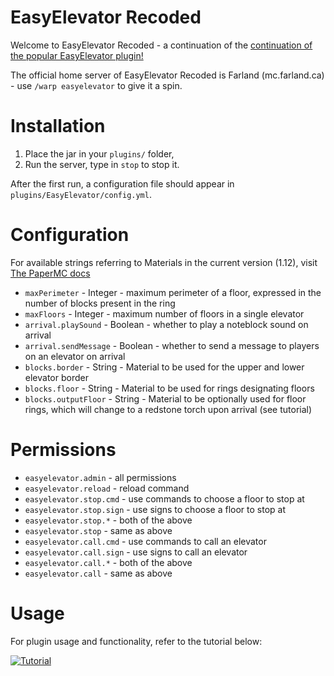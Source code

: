 # EasyElevator Recoded

Welcome to EasyElevator Recoded - a continuation of the [continuation of the popular EasyElevator plugin!](https://www.spigotmc.org/resources/easyelevator-1-11.40360/)

The official home server of EasyElevator Recoded is Farland (mc.farland.ca) - use `/warp easyelevator` to give it a spin.


# Installation

1. Place the jar in your `plugins/` folder,
2. Run the server, type in `stop` to stop it.

After the first run, a configuration file should appear in `plugins/EasyElevator/config.yml`.


# Configuration

For available strings referring to Materials in the current version (1.12), visit [The PaperMC docs](https://papermc.io/javadocs/paper/1.12/org/bukkit/Material.html)

* `maxPerimeter` - Integer - maximum perimeter of a floor, expressed in the number of blocks present in the ring
* `maxFloors` - Integer - maximum number of floors in a single elevator
* `arrival.playSound` - Boolean - whether to play a noteblock sound on arrival
* `arrival.sendMessage` - Boolean - whether to send a message to players on an elevator on arrival
* `blocks.border` - String - Material to be used for the upper and lower elevator border
* `blocks.floor` - String - Material to be used for rings designating floors
* `blocks.outputFloor` - String - Material to be optionally used for floor rings, which will change to a redstone torch upon arrival (see tutorial)


# Permissions

* `easyelevator.admin` - all permissions
* `easyelevator.reload` - reload command
* `easyelevator.stop.cmd` - use commands to choose a floor to stop at
* `easyelevator.stop.sign` - use signs to choose a floor to stop at
* `easyelevator.stop.*` - both of the above
* `easyelevator.stop` - same as above
* `easyelevator.call.cmd` - use commands to call an elevator
* `easyelevator.call.sign` - use signs to call an elevator
* `easyelevator.call.*` - both of the above
* `easyelevator.call` - same as above


# Usage

For plugin usage and functionality, refer to the tutorial below:

[![Tutorial](https://img.youtube.com/vi/r4gagDp9kMg/0.jpg)](https://www.youtube.com/watch?v=r4gagDp9kMg)
